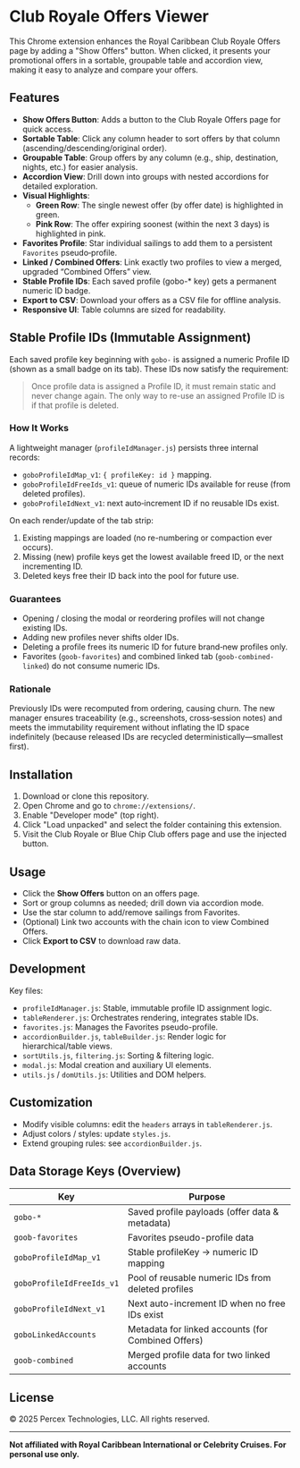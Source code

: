 # Club Royale Offers Viewer

This Chrome extension enhances the Royal Caribbean Club Royale Offers page by adding a "Show Offers" button. When clicked, it presents your promotional offers in a sortable, groupable table and accordion view, making it easy to analyze and compare your offers.

## Features

- **Show Offers Button**: Adds a button to the Club Royale Offers page for quick access.
- **Sortable Table**: Click any column header to sort offers by that column (ascending/descending/original order).
- **Groupable Table**: Group offers by any column (e.g., ship, destination, nights, etc.) for easier analysis.
- **Accordion View**: Drill down into groups with nested accordions for detailed exploration.
- **Visual Highlights**:
  - **Green Row**: The single newest offer (by offer date) is highlighted in green.
  - **Pink Row**: The offer expiring soonest (within the next 3 days) is highlighted in pink.
- **Favorites Profile**: Star individual sailings to add them to a persistent `Favorites` pseudo‑profile.
- **Linked / Combined Offers**: Link exactly two profiles to view a merged, upgraded “Combined Offers” view.
- **Stable Profile IDs**: Each saved profile (gobo-* key) gets a permanent numeric ID badge.
- **Export to CSV**: Download your offers as a CSV file for offline analysis.
- **Responsive UI**: Table columns are sized for readability.

## Stable Profile IDs (Immutable Assignment)

Each saved profile key beginning with `gobo-` is assigned a numeric Profile ID (shown as a small badge on its tab). These IDs now satisfy the requirement:

> Once profile data is assigned a Profile ID, it must remain static and never change again. The only way to re-use an assigned Profile ID is if that profile is deleted.

### How It Works

A lightweight manager (`profileIdManager.js`) persists three internal records:
- `goboProfileIdMap_v1`: `{ profileKey: id }` mapping.
- `goboProfileIdFreeIds_v1`: queue of numeric IDs available for reuse (from deleted profiles).
- `goboProfileIdNext_v1`: next auto‑increment ID if no reusable IDs exist.

On each render/update of the tab strip:
1. Existing mappings are loaded (no re-numbering or compaction ever occurs).
2. Missing (new) profile keys get the lowest available freed ID, or the next incrementing ID.
3. Deleted keys free their ID back into the pool for future use.


### Guarantees
- Opening / closing the modal or reordering profiles will not change existing IDs.
- Adding new profiles never shifts older IDs.
- Deleting a profile frees its numeric ID for future brand‑new profiles only.
- Favorites (`goob-favorites`) and combined linked tab (`goob-combined-linked`) do not consume numeric IDs.

### Rationale
Previously IDs were recomputed from ordering, causing churn. The new manager ensures traceability (e.g., screenshots, cross‑session notes) and meets the immutability requirement without inflating the ID space indefinitely (because released IDs are recycled deterministically—smallest first).

## Installation

1. Download or clone this repository.
2. Open Chrome and go to `chrome://extensions/`.
3. Enable "Developer mode" (top right).
4. Click "Load unpacked" and select the folder containing this extension.
5. Visit the Club Royale or Blue Chip Club offers page and use the injected button.

## Usage

- Click the **Show Offers** button on an offers page.
- Sort or group columns as needed; drill down via accordion mode.
- Use the star column to add/remove sailings from Favorites.
- (Optional) Link two accounts with the chain icon to view Combined Offers.
- Click **Export to CSV** to download raw data.

## Development

Key files:
- `profileIdManager.js`: Stable, immutable profile ID assignment logic.
- `tableRenderer.js`: Orchestrates rendering, integrates stable IDs.
- `favorites.js`: Manages the Favorites pseudo-profile.
- `accordionBuilder.js`, `tableBuilder.js`: Render logic for hierarchical/table views.
- `sortUtils.js`, `filtering.js`: Sorting & filtering logic.
- `modal.js`: Modal creation and auxiliary UI elements.
- `utils.js` / `domUtils.js`: Utilities and DOM helpers.

## Customization

- Modify visible columns: edit the `headers` arrays in `tableRenderer.js`.
- Adjust colors / styles: update `styles.js`.
- Extend grouping rules: see `accordionBuilder.js`.

## Data Storage Keys (Overview)

| Key | Purpose |
|-----|---------|
| `gobo-*` | Saved profile payloads (offer data & metadata) |
| `goob-favorites` | Favorites pseudo-profile data |
| `goboProfileIdMap_v1` | Stable profileKey → numeric ID mapping |
| `goboProfileIdFreeIds_v1` | Pool of reusable numeric IDs from deleted profiles |
| `goboProfileIdNext_v1` | Next auto-increment ID when no free IDs exist |
| `goboLinkedAccounts` | Metadata for linked accounts (for Combined Offers) |
| `goob-combined` | Merged profile data for two linked accounts |

## License

© 2025 Percex Technologies, LLC. All rights reserved.

---

**Not affiliated with Royal Caribbean International or Celebrity Cruises. For personal use only.**
